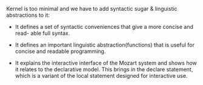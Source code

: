 Kernel is too minimal and we have to add syntactic sugar & linguistic abstractions to it:
-   It defines a set of syntactic conveniences that give a more concise and read- able full syntax.
    
-   It defines an important linguistic abstraction(functions) that is useful for concise and readable programming.
    
-   It explains the interactive interface of the Mozart system and shows how it relates to the declarative model. This brings in the declare statement, which is a variant of the local statement designed for interactive use.